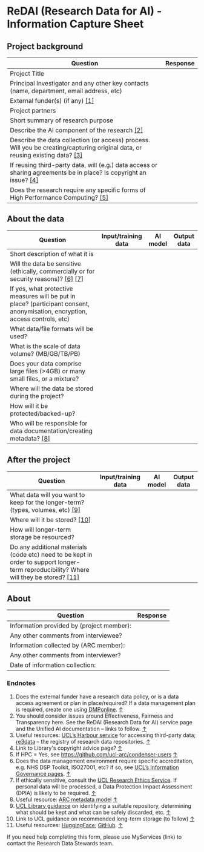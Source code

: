 # ReDAI (Research Data for AI) - Information Capture Sheet

## Project background
| Question    | Response |
| -------- | ------- |
| Project Title | |
| Principal Investigator and any other key contacts (name, department, email address, etc) | |
| External funder(s) (if any) [[1]](#endnote-1) | |
| Project partners | |
| Short summary of research purpose | |
| Describe the AI component of the research [[2]](#endnote-2) | |
| Describe the data collection (or access) process. Will you be creating/capturing original data, or reusing existing data? [[3]](#endnote-3) | |
| If reusing third-party data, will (e.g.) data access or sharing agreements be in place? Is copyright an issue? [[4]](#endnote-4) | |
| Does the research require any specific forms of High Performance Computing? [[5]](#endnote-5) | |

## About the data

| Question | Input/training data | AI model | Output data |
| -------- | ------- | -------- | ------- |
| Short description of what it is  |     |    |     |
| Will the data be sensitive (ethically, commercially or for security reasons)? [[6]](#endnote-6) [[7]](#endnote-7) |     |  |     |
| If yes, what protective measures will be put in place? (participant consent, anonymisation, encryption, access controls, etc) |     |
| What data/file formats will be used?  |     |    |     |
| What is the scale of data volume? (MB/GB/TB/PB) |     |   |     |
| Does your data comprise large files (>4GB) or many small files, or a mixture? |     |    |     |
| Where will the data be stored during the project? |     |    |     |
| How will it be protected/backed-up? |     |    |     |
| Who will be responsible for data documentation/creating metadata? [[8]](#endnote-8) |     |    |     |

## After the project

| Question | Input/training data | AI model | Output data |
| -------- | ------- | -------- | ------- |
| What data will you want to keep for the longer-term? (types, volumes, etc) [[9]](#endnote-9) | | |   |
| Where will it be stored? [[10]](#endnote-10) | | |   |
| How will longer-term storage be resourced? | | |   |
| Do any additional materials (code etc) need to be kept in order to support longer-term reproducibility? Where will they be stored? [[11]](#endnote-11) | |

## About
| Question | Response |
| -------- | ------- |
| Information provided by (project member): | |
| Any other comments from interviewee? | |
| Information collected by (ARC member): | |
| Any other comments from interviewer? | |
| Date of information collection: | |

### Endnotes
1. Does the external funder have a research data policy, or is a data access agreement or plan in place/required? If a data management plan is required, create one using [DMPonline](https://dmponline.dcc.ac.uk/). [↑](#endnote-ref-1)
2. You should consider issues around Effectiveness, Fairness and Transparency here. See the ReDAI (Research Data for AI) service page and the Unified AI documentation – links to follow. [↑](#endnote-ref-2)
3. Useful resources: [UCL’s Harbour service](https://www.ucl.ac.uk/advanced-research-computing/harbour-ucls-external-data-service) for accessing third-party data; [re3data](https://www.re3data.org/) – the registry of research data repositories. [↑](#endnote-ref-3)
4. Link to Library's copyright advice page? [↑](#endnote-ref-4)
5. If HPC = Yes, see <https://github.com/ucl-arc/condenser-users> [↑](#endnote-ref-5)
6. Does the data management environment require specific accreditation, e.g. NHS DSP Toolkit, ISO27001, etc? If so, see [UCL’s Information Governance pages](https://www.ucl.ac.uk/isd/user/login?destination=node/4175). [↑](#endnote-ref-6)
7. If ethically sensitive, consult the [UCL Research Ethics Service](https://www.ucl.ac.uk/research-innovation-services/compliance-and-assurance/research-ethics-service). If personal data will be processed, a Data Protection Impact Assessment (DPIA) is likely to be required. [↑](#endnote-ref-7)
8. Useful resource: [ARC metadata model](https://liveuclac-my.sharepoint.com/personal/ccaemdo_ucl_ac_uk/Documents/UCL%20%282023-%29/Unified%20AI/ARC%20metadata%20model%20-%20https%3A/liveuclac.sharepoint.com/sites/RITSstaff/Shared%20Documents/Forms/AllItems.aspx?csf=1&web=1&e=KDvi6V&CID=fcdeb7ee%2D1c19%2D425f%2Db45f%2Da2be2d43fa25&FolderCTID=0x01200008C0B7F85E2CFC4F92262A497FFA8D20&id=%2Fsites%2FRITSstaff%2FShared%20Documents%2FData%20Stewardship%2FARC%20Metadata%20Model) [↑](#endnote-ref-8)
9. [UCL Library guidance](https://www.ucl.ac.uk/library/open-science-research-support/research-data-management/best-practices/how-guides/archiving) on identifying a suitable repository, determining what should be kept and what can be safely discarded, etc. [↑](#endnote-ref-9)
10. Link to UCL guidance on recommended long-term storage (to follow) [↑](#endnote-ref-10)
11. Useful resources: [HuggingFace](https://huggingface.co/); [GitHub](https://github.com/). [↑](#endnote-ref-11)

If you need help completing this form, please use MyServices (link) to contact the Research Data Stewards team.

